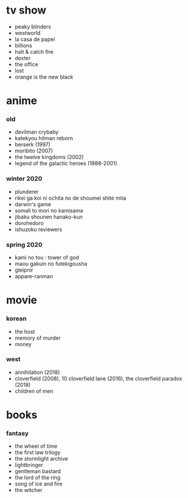 # tv show
- peaky blinders
- westworld
- la casa de papel
- billions
- halt & catch fire
- dexter
- the office
- lost
- orange is the new black

# anime
  ### old
  - devilman crybaby
  - katekyou hitman reborn
  - berserk (1997)
  - moribito (2007)
  - the twelve kingdoms (2002)
  - legend of the galactic heroes (1988-2001)

  ### winter 2020
  - plunderer
  - rikei ga koi ni ochita no de shoumei shite mita
  - darwin's game
  - somali to mori no kamisama
  - jibaku shounen hanako-kun
  - dorohedoro
  - ishuzoku reviewers
  
  ### spring 2020
  - kami no tou : tower of god
  - maou gakuin no futekigousha
  - gleipnir
  - appare-ranman

# movie
  ### korean
  - the host
  - memory of murder
  - money

  ### west
  - annihilation (2018)
  - cloverfield (2008), 10 cloverfield lane (2016), the cloverfield paradox (2018)
  - children of men
  
# books
  ### fantasy
  - the wheel of time
  - the first law trilogy
  - the stormlight archive
  - lightbringer
  - gentleman bastard
  - the lord of the ring
  - song of ice and fire
  - the witcher
